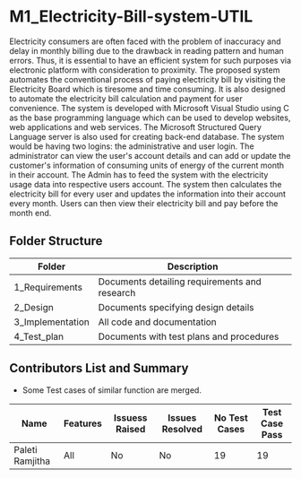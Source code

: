 # M1_Electricity-Bill-system-UTIL

Electricity consumers are often faced with the problem of inaccuracy and delay in monthly billing due to the drawback in reading pattern and human errors. Thus, it is essential to have an efficient system for such purposes via electronic platform with consideration to proximity. The proposed system automates the conventional process of paying electricity bill by visiting the Electricity Board which is tiresome and time consuming. It is also designed to automate the electricity bill calculation and payment for user convenience. The system is developed with Microsoft Visual Studio using C as the base programming language which can be used to develop websites, web applications and web services. The Microsoft Structured Query Language  server is also used for creating back-end database. The system would be having two logins: the administrative and user login. The administrator can view the user's account details and can add or update the customer's information of consuming units of energy of the current month in their account. The Admin has to feed the system with the electricity usage data into respective users account. The system then calculates the electricity bill for every user and updates the information into their account every month. Users can then view their electricity bill and pay before the month end.

 ## Folder Structure

Folder             | Description
-------------------| -----------------------------------------
1_Requirements   | Documents detailing requirements and research
2_Design         | Documents specifying design details
3_Implementation | All code and documentation
4_Test_plan      | Documents with test plans and procedures


 ## Contributors List and Summary
 
 - Some Test cases of similar function are merged.
 
 |  Name   |    Features    | Issuess Raised |Issues Resolved|No Test Cases|Test Case Pass |
|---------|----------------|----------------|---------------|-------------|-------------- | 
| Paleti Ramjitha   | All |  No     |  No   | 19  | 19  |
